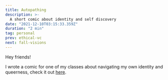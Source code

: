 ```yaml
---
title: Autopathing
description: >-
  A short comic about identity and self discovery
date: "2021-12-10T03:15:33.359Z"
duration: "2 min"
tag: personal
prev: ethical-vc
next: fall-visions
---
```


Hey friends!

I wrote a comic for one of my classes about navigating my own identity and queerness, check it out [here](/gn_final.pdf).
